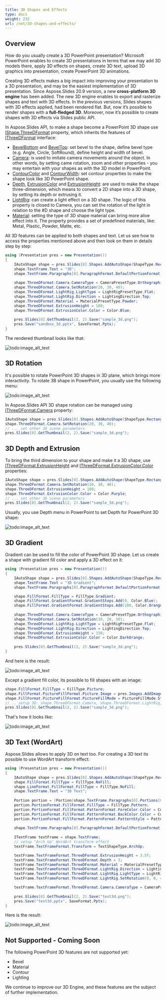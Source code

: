 ```yaml
---
title: 3D Shapes and Effects
type: docs
weight: 232
url: /net/3d-shapes-and-effects/
---
```



## Overview
How do you usually create a 3D PowerPoint presentation?
Microsoft PowerPoint enables to create 3D presentations in terms that we may add 3D models there, apply 3D effects on shapes, 
create 3D text, upload 3D graphics into presentation, create PowerPoint 3D animations. 

Creating 3D effects makes a big impact into improving your presentation to a 3D presentation, and may be the easiest implementation of 3D presentation. 
Since Aspose.Slides 20.9 version, a new **cross-platform 3D engine** has been added. The new 3D engine enables 
to export and rasterize shapes and text with 3D effects. In the previous versions, 
Slides shapes with 3D effects applied, had been rendered flat. But, now it’s possible to 
render shapes with a **full-fledged 3D**.
Moreover, now it’s possible to create shapes with 3D effects via Slides public API.

In Aspose.Slides API, to make 
a shape become a PowerPoint 3D shape use [IShape.ThreeDFormat](https://apireference.aspose.com/slides/net/aspose.slides/ishape/properties/threedformat) property, 
which inherits the features of [IThreeDFormat](https://apireference.aspose.com/slides/net/aspose.slides/ithreedformat) interface:
- [BevelBottom](https://apireference.aspose.com/slides/net/aspose.slides/ithreedformat/properties/bevelbottom) 
and [BevelTop](https://apireference.aspose.com/slides/net/aspose.slides/ithreedformat/properties/beveltop): set bevel to the shape, define bevel type (e.g. Angle, Circle, SoftRound), define height and width of bevel.
- [Camera](https://apireference.aspose.com/slides/net/aspose.slides/ithreedformat/properties/camera): is used to imitate camera movements around the object. In other words, by setting came rotation, zoom and other properties - you may entertain with your 
shapes as with the 3D model in PowerPoint.
- [ContourColor](https://apireference.aspose.com/slides/net/aspose.slides/ithreedformat/properties/contourcolor) 
and [ContourWidth](https://apireference.aspose.com/slides/net/aspose.slides/ithreedformat/properties/contourwidth): set contour properties to make the shape look like 3D PowerPoint shape.
- [Depth](https://apireference.aspose.com/slides/net/aspose.slides/ithreedformat/properties/depth), 
[ExtrusionColor](https://apireference.aspose.com/slides/net/aspose.slides/ithreedformat/properties/extrusioncolor) 
and [ExtrusionHeight](https://apireference.aspose.com/slides/net/aspose.slides/ithreedformat/properties/extrusionheight): are used to make the shape three-dimension, which means to convert a 2D shape into a 3D shape, 
by setting its depth or extrusing it.
- [LightRig](https://apireference.aspose.com/slides/net/aspose.slides/ithreedformat/properties/lightrig): can create a light effect on a 3D shape. The logic of this property is closed to Camera, you can set the rotation of the light 
in relation to the #D shape and choose the light type.
- [Material](https://apireference.aspose.com/slides/net/aspose.slides/ithreedformat/properties/material): setting the type of 3D shape material can bring more alive effect into it. The property provides a set of predefined materials, like: 
Metal, Plastic, Powder, Matte, etc.  

All 3D features can be applied to both shapes and text. Let us see how to access the properties mentioned above and then look on them in details step by step:
``` csharp 
using (Presentation pres = new Presentation())
{
    IAutoShape shape = pres.Slides[0].Shapes.AddAutoShape(ShapeType.Rectangle, 200, 150, 200, 200);
    shape.TextFrame.Text = "3D";
    shape.TextFrame.Paragraphs[0].ParagraphFormat.DefaultPortionFormat.FontHeight = 64;
    
    shape.ThreeDFormat.Camera.CameraType = CameraPresetType.OrthographicFront;
    shape.ThreeDFormat.Camera.SetRotation(20, 30, 40);
    shape.ThreeDFormat.LightRig.LightType = LightRigPresetType.Flat;
    shape.ThreeDFormat.LightRig.Direction = LightingDirection.Top;
    shape.ThreeDFormat.Material = MaterialPresetType.Powder; 
    shape.ThreeDFormat.ExtrusionHeight = 100;
    shape.ThreeDFormat.ExtrusionColor.Color = Color.Blue;
    
    pres.Slides[0].GetThumbnail(2, 2).Save("sample_3d.png");
    pres.Save("sandbox_3d.pptx", SaveFormat.Pptx);
}
```

The rendered thumbnail looks like that:

![todo:image_alt_text](img_01_01.png)

## 3D Rotation
It's possible to rotate PowerPoint 3D shapes in 3D plane, which brings more interactivity. To rotate 3В shape in PowerPoint, you usually use the following menu:

![todo:image_alt_text](img_02_01.png)

In Aspose.Slides API 3D shape rotation can be managed using [IThreeDFormat.Camera](https://apireference.aspose.com/slides/net/aspose.slides/ithreedformat/properties/camera) property:

``` csharp
IAutoShape shape = pres.Slides[0].Shapes.AddAutoShape(ShapeType.Rectangle, 200, 150, 200, 200);
shape.ThreeDFormat.Camera.SetRotation(20, 30, 40);
// ... set other 3D scene parameters
pres.Slides[0].GetThumbnail(2, 2).Save("sample_3d.png");
```

## 3D Depth and Extrusion
To bring the third dimension to your shape and make it a 3D shape, use [IThreeDFormat.ExtrusionHeight](https://apireference.aspose.com/slides/net/aspose.slides/ithreedformat/properties/extrusionheight) 
and [IThreeDFormat.ExtrusionColor.Color](https://apireference.aspose.com/slides/net/aspose.slides/ithreedformat/properties/extrusioncolor) properties:

``` csharp
IAutoShape shape = pres.Slides[0].Shapes.AddAutoShape(ShapeType.Rectangle, 200, 150, 200, 200);
shape.ThreeDFormat.Camera.SetRotation(20, 30, 40);
shape.ThreeDFormat.ExtrusionHeight = 100;
shape.ThreeDFormat.ExtrusionColor.Color = Color.Purple;
// ... set other 3D scene parameters
pres.Slides[0].GetThumbnail(2, 2).Save("sample_3d.png");
```

Usually, you use Depth menu in PowerPoint to set Depth for PowerPoint 3D shape:

![todo:image_alt_text](img_02_02.png)


## 3D Gradient
Gradient can be used to fill the color of PowerPoint 3D shape. Let us create a shape with gradient fill color and apply a 3D effect on it:

``` csharp
using (Presentation pres = new Presentation())
{
    IAutoShape shape = pres.Slides[0].Shapes.AddAutoShape(ShapeType.Rectangle, 200, 150, 250, 250);
    shape.TextFrame.Text = "3D Gradient";
    shape.TextFrame.Paragraphs[0].ParagraphFormat.DefaultPortionFormat.FontHeight = 64;

    shape.FillFormat.FillType = FillType.Gradient;
    shape.FillFormat.GradientFormat.GradientStops.Add(0, Color.Blue);
    shape.FillFormat.GradientFormat.GradientStops.Add(100, Color.Orange);
   
    shape.ThreeDFormat.Camera.CameraType = CameraPresetType.OrthographicFront;
    shape.ThreeDFormat.Camera.SetRotation(10, 20, 30);
    shape.ThreeDFormat.LightRig.LightType = LightRigPresetType.Flat;
    shape.ThreeDFormat.LightRig.Direction = LightingDirection.Top;
    shape.ThreeDFormat.ExtrusionHeight = 150;
    shape.ThreeDFormat.ExtrusionColor.Color = Color.DarkOrange;
   
    pres.Slides[0].GetThumbnail(2, 2).Save("sample_3d.png");
}
```

And here is the result:

![todo:image_alt_text](img_02_03.png)
  
Except a gradient fill color, its possible to fill shapes with an image:
``` csharp
shape.FillFormat.FillType = FillType.Picture;
shape.FillFormat.PictureFillFormat.Picture.Image = pres.Images.AddImage(File.ReadAllBytes("image.jpg"));
shape.FillFormat.PictureFillFormat.PictureFillMode = PictureFillMode.Stretch;
// .. setup 3D: shape.ThreeDFormat.Camera, shape.ThreeDFormat.LightRig, shape.ThreeDFormat.Extrusion* properties
pres.Slides[0].GetThumbnail(2, 2).Save("sample_3d.png");
```


That's how it looks like:

![todo:image_alt_text](img_02_04.png)

## 3D Text (WordArt)
Aspose.Slides allows to apply 3D on text too. For creating a 3D text its possible to use WordArt transform effect:

``` csharp
using (Presentation pres = new Presentation())
{
    IAutoShape shape = pres.Slides[0].Shapes.AddAutoShape(ShapeType.Rectangle, 200, 150, 250, 250);
    shape.FillFormat.FillType = FillType.NoFill;
    shape.LineFormat.FillFormat.FillType = FillType.NoFill;
    shape.TextFrame.Text = "3D Text";
   
    Portion portion = (Portion)shape.TextFrame.Paragraphs[0].Portions[0];
    portion.PortionFormat.FillFormat.FillType = FillType.Pattern;
    portion.PortionFormat.FillFormat.PatternFormat.ForeColor.Color = Color.DarkOrange;
    portion.PortionFormat.FillFormat.PatternFormat.BackColor.Color = Color.White;
    portion.PortionFormat.FillFormat.PatternFormat.PatternStyle = PatternStyle.LargeGrid;
   
    shape.TextFrame.Paragraphs[0].ParagraphFormat.DefaultPortionFormat.FontHeight = 128;
   
    ITextFrame textFrame = shape.TextFrame;
    // setup "Arch Up" WordArt transform effect
    textFrame.TextFrameFormat.Transform = TextShapeType.ArchUp;

    textFrame.TextFrameFormat.ThreeDFormat.ExtrusionHeight = 3.5f;
    textFrame.TextFrameFormat.ThreeDFormat.Depth = 3;
    textFrame.TextFrameFormat.ThreeDFormat.Material = MaterialPresetType.Plastic;
    textFrame.TextFrameFormat.ThreeDFormat.LightRig.Direction = LightingDirection.Top;
    textFrame.TextFrameFormat.ThreeDFormat.LightRig.LightType = LightRigPresetType.Balanced;
    textFrame.TextFrameFormat.ThreeDFormat.LightRig.SetRotation(0, 0, 40);

    textFrame.TextFrameFormat.ThreeDFormat.Camera.CameraType = CameraPresetType.PerspectiveContrastingRightFacing;
   
    pres.Slides[0].GetThumbnail(2, 2).Save("text3d.png");
    pres.Save("text3d.pptx", SaveFormat.Pptx);
}
```

Here is the result:

![todo:image_alt_text](img_02_05.png)

 
## Not Supported - Coming Soon
The following PowerPoint 3D features are not supported yet: 
- Bevel
- Material
- Contour
- Lighting

We continue to improve our 3D Engine, and these features are the subject of further implementation.

 

